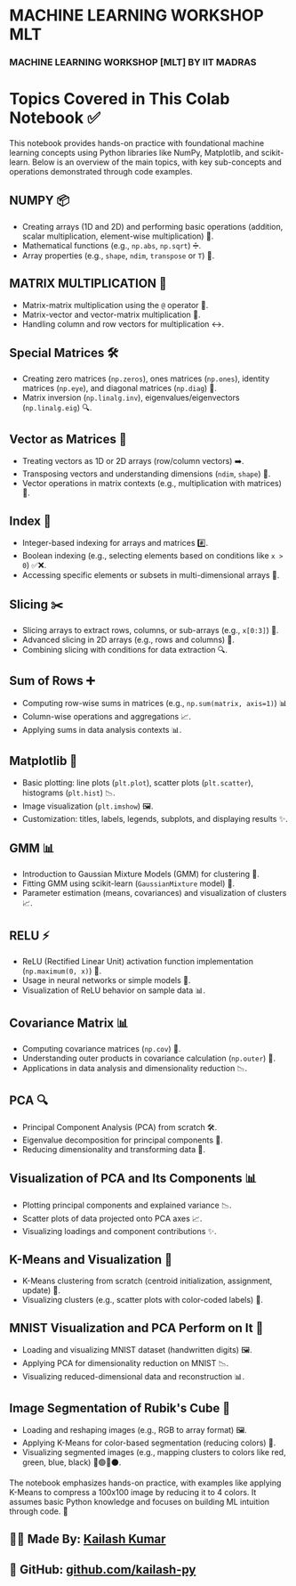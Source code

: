 # **MACHINE LEARNING WORKSHOP MLT**
### MACHINE LEARNING WORKSHOP [MLT] BY IIT MADRAS

# **Topics Covered in This Colab Notebook ✅**

This notebook provides hands-on practice with foundational machine learning concepts using Python libraries like NumPy, Matplotlib, and scikit-learn. Below is an overview of the main topics, with key sub-concepts and operations demonstrated through code examples.

## **NUMPY** 📦
- Creating arrays (1D and 2D) and performing basic operations (addition, scalar multiplication, element-wise multiplication) 🔢.
- Mathematical functions (e.g., `np.abs`, `np.sqrt`) ➗.
- Array properties (e.g., `shape`, `ndim`, `transpose` or `T`) 📏.

## **MATRIX MULTIPLICATION** 🔄
- Matrix-matrix multiplication using the `@` operator 🔗.
- Matrix-vector and vector-matrix multiplication 📐.
- Handling column and row vectors for multiplication ↔️.

## **Special Matrices** 🛠️
- Creating zero matrices (`np.zeros`), ones matrices (`np.ones`), identity matrices (`np.eye`), and diagonal matrices (`np.diag`) 🟰.
- Matrix inversion (`np.linalg.inv`), eigenvalues/eigenvectors (`np.linalg.eig`) 🔍.

## **Vector as Matrices** 📏
- Treating vectors as 1D or 2D arrays (row/column vectors) ➡️.
- Transposing vectors and understanding dimensions (`ndim`, `shape`) 🔄.
- Vector operations in matrix contexts (e.g., multiplication with matrices) 🔗.

## **Index** 🔎
- Integer-based indexing for arrays and matrices #️⃣.
- Boolean indexing (e.g., selecting elements based on conditions like `x > 0`) ✅❌.
- Accessing specific elements or subsets in multi-dimensional arrays 📂.

## **Slicing** ✂️
- Slicing arrays to extract rows, columns, or sub-arrays (e.g., `x[0:3]`) 📏.
- Advanced slicing in 2D arrays (e.g., rows and columns) 🔪.
- Combining slicing with conditions for data extraction 🔍.

## **Sum of Rows** ➕
- Computing row-wise sums in matrices (e.g., `np.sum(matrix, axis=1)`) 📊
- Column-wise operations and aggregations 📈.
- Applying sums in data analysis contexts 📊.

## **Matplotlib** 🎨
- Basic plotting: line plots (`plt.plot`), scatter plots (`plt.scatter`), histograms (`plt.hist`) 📉.
- Image visualization (`plt.imshow`) 🖼️.
- Customization: titles, labels, legends, subplots, and displaying results ✨.

## **GMM** 📊
- Introduction to Gaussian Mixture Models (GMM) for clustering 🔄.
- Fitting GMM using scikit-learn (`GaussianMixture` model) 🤖.
- Parameter estimation (means, covariances) and visualization of clusters 📈.

## **RELU** ⚡
- ReLU (Rectified Linear Unit) activation function implementation (`np.maximum(0, x)`) 🔋.
- Usage in neural networks or simple models 🧠.
- Visualization of ReLU behavior on sample data 📊.

## **Covariance Matrix** 📊
- Computing covariance matrices (`np.cov`) 📐.
- Understanding outer products in covariance calculation (`np.outer`) 🔗.
- Applications in data analysis and dimensionality reduction 📉.

## **PCA** 🔍
- Principal Component Analysis (PCA) from scratch 🛠️.
- Eigenvalue decomposition for principal components 🔢.
- Reducing dimensionality and transforming data 📏.

## **Visualization of PCA and Its Components** 📊
- Plotting principal components and explained variance 📉.
- Scatter plots of data projected onto PCA axes 📈.
- Visualizing loadings and component contributions ✨.

## **K-Means and Visualization** 🤖
- K-Means clustering from scratch (centroid initialization, assignment, update) 🔄.
- Visualizing clusters (e.g., scatter plots with color-coded labels) 🎨.

## **MNIST Visualization and PCA Perform on It 🔢**
- Loading and visualizing MNIST dataset (handwritten digits) 🖼️.
- Applying PCA for dimensionality reduction on MNIST 📉.
- Visualizing reduced-dimensional data and reconstruction 📊.

## **Image Segmentation of Rubik's Cube 🧊**
- Loading and reshaping images (e.g., RGB to array format) 🖼️.
- Applying K-Means for color-based segmentation (reducing colors) 🎨.
- Visualizing segmented images (e.g., mapping clusters to colors like red, green, blue, black) 🔴🟢🔵⚫.

The notebook emphasizes hands-on practice, with examples like applying K-Means to compress a 100x100 image by reducing it to 4 colors. It assumes basic Python knowledge and focuses on building ML intuition through code. 🚀

## 👨‍💻 Made By: [Kailash Kumar](https://github.com/kailash-py)

## 🔗 **GitHub**: [github.com/kailash-py](https://github.com/kailash-py)
